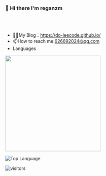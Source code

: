 ### :lemon: Hi there I'm reganzm 

<br><br>
- 👨‍💻My Blog：<url>https://do-leecode.github.io/</url>
- 📫How to reach me:626692024@qq.com
- Languages

<img align='center'  width="300" src="https://github-readme-stats.vercel.app/api?username=reganzm&show_icons=true&title_color=fff&icon_color=79ff97&text_color=9f9f9f&bg_color=151515"></img>


![Top Language](https://github-readme-stats.vercel.app/api/top-langs/?username=reganzm&theme=radical)


![visitors](https://visitor-badge.laobi.icu/badge?page_id=reganzm)

